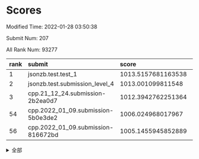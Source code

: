 # Scores

Modified Time: 2022-01-28 03:50:38

Submit Num: 207

All Rank Num: 93277

| rank |               submit               |       score        |       sigma        | pk_num |
| :--- | :--------------------------------- | :----------------- | :----------------- | :----- |
| 1    | jsonzb.test.test_1                 | 1013.5157681163538 | 0.8148247819342934 | 1802   |
| 2    | jsonzb.test.submission_level_4     | 1013.001099811548  | 0.7911372716525189 | 1806   |
| 3    | cpp.21_12_24.submission-2b2ea0d7   | 1012.3942762251364 | 0.776833934885382  | 1804   |
| 54   | cpp.2022_01_09.submission-5b0e3de2 | 1006.024968017967  | 0.7284145336800036 | 1805   |
| 56   | cpp.2022_01_09.submission-816672bd | 1005.1455945852889 | 0.719617435342898  | 1799   |


<details>
<summary>全部</summary>

| rank |                 submit                 |       score        |       sigma        | pk_num |
| :--- | :------------------------------------- | :----------------- | :----------------- | :----- |
| 1    | jsonzb.test.test_1                     | 1013.5157681163538 | 0.8148247819342934 | 1802   |
| 2    | jsonzb.test.submission_level_4         | 1013.001099811548  | 0.7911372716525189 | 1806   |
| 3    | cpp.21_12_24.submission-2b2ea0d7       | 1012.3942762251364 | 0.776833934885382  | 1804   |
| 4    | gobigger.level_3.submission_level_3_5  | 1012.0072400253058 | 0.8050703035581517 | 1803   |
| 5    | gobigger.level_3.submission_level_3_9  | 1011.9697482052032 | 0.807874948233381  | 1798   |
| 6    | gobigger.level_3.submission_level_3_29 | 1011.2979437220899 | 0.7743933790286043 | 1797   |
| 7    | gobigger.level_3.submission_level_3_26 | 1011.2010307295069 | 0.7845412356010715 | 1802   |
| 8    | gobigger.level_3.submission_level_3_14 | 1011.0320339168144 | 0.7870291333328275 | 1802   |
| 9    | gobigger.level_3.submission_level_3_31 | 1010.9819542193416 | 0.7568414382781712 | 1806   |
| 10   | gobigger.level_3.submission_level_3_38 | 1010.805336879825  | 0.776328528025838  | 1808   |
| 11   | gobigger.level_3.submission_level_3_30 | 1010.7927044507318 | 0.7548141038013332 | 1803   |
| 12   | gobigger.level_3.submission_level_3_6  | 1010.7847385300445 | 0.7644122652083025 | 1800   |
| 13   | gobigger.level_3.submission_level_3_4  | 1010.7740204785384 | 0.7667897076058485 | 1806   |
| 14   | gobigger.level_3.submission_level_3_3  | 1010.7381451061063 | 0.7722291529324731 | 1803   |
| 15   | gobigger.level_3.submission_level_3_8  | 1010.7004192831353 | 0.7954518100403704 | 1805   |
| 16   | gobigger.level_3.submission_level_3_16 | 1010.6826280764537 | 0.7669191474587799 | 1799   |
| 17   | gobigger.level_3.submission_level_3_22 | 1010.652087327407  | 0.7704407375818227 | 1802   |
| 18   | gobigger.level_3.submission_level_3_34 | 1010.5099058970102 | 0.7422786001422247 | 1800   |
| 19   | gobigger.level_3.submission_level_3_12 | 1010.4755518364343 | 0.7512655823192812 | 1803   |
| 20   | gobigger.level_3.submission_level_3_17 | 1010.1530211085437 | 0.7494881301423725 | 1805   |
| 21   | gobigger.level_3.submission_level_3_19 | 1010.0312024058745 | 0.7459555601567802 | 1806   |
| 22   | gobigger.level_3.submission_level_3_11 | 1009.9608295558473 | 0.7356430847302163 | 1799   |
| 23   | gobigger.level_3.submission_level_3_39 | 1009.9356871846105 | 0.7298629134908884 | 1804   |
| 24   | gobigger.level_3.submission_level_3_2  | 1009.778584663983  | 0.7679145843699684 | 1801   |
| 25   | gobigger.level_3.submission_level_3_23 | 1009.7519882330564 | 0.755970767567506  | 1806   |
| 26   | gobigger.level_3.submission_level_3_21 | 1009.7088731634694 | 0.753786610480666  | 1801   |
| 27   | gobigger.level_3.submission_level_3_44 | 1009.6741923204811 | 0.7754603311989554 | 1802   |
| 28   | gobigger.level_3.submission_level_3_43 | 1009.6584098472417 | 0.7482186935370826 | 1801   |
| 29   | gobigger.level_3.submission_level_3_47 | 1009.5938160464248 | 0.7611603092020105 | 1803   |
| 30   | gobigger.level_3.submission_level_3_32 | 1009.5495599726675 | 0.7745211242681325 | 1805   |
| 31   | gobigger.level_3.submission_level_3_35 | 1009.5452968050902 | 0.7546767943956905 | 1799   |
| 32   | gobigger.level_3.submission_level_3_27 | 1009.5325536352439 | 0.7555899667143572 | 1803   |
| 33   | gobigger.level_3.submission_level_3_20 | 1009.4894614393951 | 0.7454975817988018 | 1807   |
| 34   | gobigger.level_3.submission_level_3_13 | 1009.45267585399   | 0.7684439953179903 | 1801   |
| 35   | gobigger.level_3.submission_level_3_46 | 1009.3256275402723 | 0.7588695800226217 | 1810   |
| 36   | gobigger.level_3.submission_level_3_48 | 1009.2642484799169 | 0.7473539712432409 | 1801   |
| 37   | gobigger.level_3.submission_level_3_1  | 1009.2234516385698 | 0.7614890332604038 | 1803   |
| 38   | gobigger.level_3.submission_level_3_37 | 1009.1920813270252 | 0.7597562749870632 | 1801   |
| 39   | gobigger.level_3.submission_level_3_45 | 1009.0838169516173 | 0.7491475307015406 | 1806   |
| 40   | gobigger.level_3.submission_level_3_7  | 1009.0709357229429 | 0.7509300247326294 | 1803   |
| 41   | gobigger.level_3.submission_level_3_24 | 1009.0477640156088 | 0.7522836073940573 | 1800   |
| 42   | gobigger.level_3.submission_level_3_36 | 1009.0011976989416 | 0.740672767846513  | 1803   |
| 43   | gobigger.level_3.submission_level_3_15 | 1008.9455449847271 | 0.7419694614511494 | 1805   |
| 44   | gobigger.level_3.submission_level_3_28 | 1008.8327173543867 | 0.7441149856335644 | 1805   |
| 45   | gobigger.level_3.submission_level_3_33 | 1008.7161382734862 | 0.7340457526632107 | 1803   |
| 46   | gobigger.level_3.submission_level_3_40 | 1008.5076973868629 | 0.727637999338103  | 1806   |
| 47   | gobigger.level_3.submission_level_3_0  | 1008.484320926668  | 0.7590400100322882 | 1800   |
| 48   | gobigger.level_3.submission_level_3_10 | 1008.3821850917029 | 0.7375321879743867 | 1806   |
| 49   | gobigger.level_3.submission_level_3_49 | 1008.3048781727136 | 0.7420950912727723 | 1804   |
| 50   | gobigger.level_3.submission_level_3_42 | 1008.2666133184746 | 0.7556270575930956 | 1797   |
| 51   | gobigger.level_3.submission_level_3_25 | 1008.1983243101645 | 0.7418231260168235 | 1799   |
| 52   | gobigger.level_3.submission_level_3_41 | 1008.1422679845467 | 0.7467392473080202 | 1807   |
| 53   | gobigger.level_3.submission_level_3_18 | 1007.9601360053642 | 0.7364575953400654 | 1799   |
| 54   | cpp.2022_01_09.submission-5b0e3de2     | 1006.024968017967  | 0.7284145336800036 | 1805   |
| 55   | gobigger.level_1.submission_level_1_21 | 1005.4565152021034 | 0.7366276390427235 | 1808   |
| 56   | cpp.2022_01_09.submission-816672bd     | 1005.1455945852889 | 0.719617435342898  | 1799   |
| 57   | gobigger.level_1.submission_level_1_5  | 1004.4043773685037 | 0.7413268442340536 | 1801   |
| 58   | gobigger.level_1.submission_level_1_3  | 1004.3555215472172 | 0.7214949111068873 | 1802   |
| 59   | gobigger.level_1.submission_level_1_30 | 1004.3105054186435 | 0.7244815749758822 | 1806   |
| 60   | gobigger.level_1.submission_level_1_39 | 1004.179753651189  | 0.7084086769550008 | 1805   |
| 61   | gobigger.level_1.submission_level_1_41 | 1004.071656908681  | 0.7015357508697337 | 1798   |
| 62   | gobigger.level_1.submission_level_1_23 | 1004.0489867832028 | 0.721359977343074  | 1801   |
| 63   | gobigger.level_1.submission_level_1_45 | 1004.0067821691814 | 0.7220647214007033 | 1805   |
| 64   | gobigger.level_1.submission_level_1_2  | 1003.9350494801012 | 0.7065141192924875 | 1797   |
| 65   | gobigger.level_1.submission_level_1_32 | 1003.8132090187083 | 0.7159558811301918 | 1801   |
| 66   | gobigger.level_1.submission_level_1_36 | 1003.7839327154855 | 0.7223669755228898 | 1804   |
| 67   | gobigger.level_1.submission_level_1_0  | 1003.7056761851775 | 0.721193105502501  | 1804   |
| 68   | gobigger.level_1.submission_level_1_47 | 1003.6346849577184 | 0.708863379354914  | 1803   |
| 69   | gobigger.level_1.submission_level_1_18 | 1003.6104555699043 | 0.7174127363735145 | 1801   |
| 70   | gobigger.level_1.submission_level_1_26 | 1003.6049458245025 | 0.7154482879370232 | 1803   |
| 71   | gobigger.level_1.submission_level_1_20 | 1003.5895468219544 | 0.7204077775374851 | 1802   |
| 72   | gobigger.level_1.submission_level_1_4  | 1003.5525689255422 | 0.7229242241932995 | 1793   |
| 73   | gobigger.level_1.submission_level_1_1  | 1003.5008273406404 | 0.7216367433339775 | 1800   |
| 74   | gobigger.level_1.submission_level_1_28 | 1003.4963698845668 | 0.7139963139638223 | 1805   |
| 75   | gobigger.level_1.submission_level_1_34 | 1003.4619787797469 | 0.7086820481983384 | 1800   |
| 76   | gobigger.level_1.submission_level_1_25 | 1003.4436455699339 | 0.712132886488889  | 1803   |
| 77   | gobigger.level_1.submission_level_1_7  | 1003.435478104535  | 0.71527226932373   | 1803   |
| 78   | gobigger.level_1.submission_level_1_22 | 1003.411949184505  | 0.7162165683137607 | 1805   |
| 79   | gobigger.level_1.submission_level_1_33 | 1003.3791831510429 | 0.7074013632809527 | 1803   |
| 80   | gobigger.level_1.submission_level_1_19 | 1003.3454522223493 | 0.7218326966339847 | 1799   |
| 81   | gobigger.level_1.submission_level_1_40 | 1003.3417676629593 | 0.7025937589962198 | 1803   |
| 82   | gobigger.level_1.submission_level_1_16 | 1003.338267531747  | 0.7204210358542847 | 1807   |
| 83   | gobigger.level_1.submission_level_1_17 | 1003.3050596762772 | 0.7092667337753035 | 1801   |
| 84   | gobigger.level_1.submission_level_1_6  | 1003.2920425153529 | 0.7156092671323847 | 1804   |
| 85   | gobigger.level_1.submission_level_1_31 | 1003.268275583332  | 0.7215815280855009 | 1801   |
| 86   | gobigger.level_1.submission_level_1_44 | 1003.1755524424004 | 0.712021453684519  | 1803   |
| 87   | gobigger.level_1.submission_level_1_14 | 1003.1498211489086 | 0.7078958326804862 | 1800   |
| 88   | gobigger.level_1.submission_level_1_43 | 1003.1093782973179 | 0.7044048390552752 | 1803   |
| 89   | gobigger.level_1.submission_level_1_15 | 1003.0917142725872 | 0.7167031413945801 | 1800   |
| 90   | gobigger.level_1.submission_level_1_8  | 1002.997034312058  | 0.7345442048611108 | 1805   |
| 91   | gobigger.level_1.submission_level_1_9  | 1002.9580606257078 | 0.7054731661874944 | 1806   |
| 92   | gobigger.level_1.submission_level_1_46 | 1002.8850471433097 | 0.7366747639874416 | 1799   |
| 93   | gobigger.level_1.submission_level_1_11 | 1002.8231132165354 | 0.7123988140179371 | 1801   |
| 94   | gobigger.level_1.submission_level_1_10 | 1002.819800547271  | 0.7169997846073493 | 1801   |
| 95   | gobigger.level_1.submission_level_1_49 | 1002.7434398077958 | 0.7045417382869982 | 1802   |
| 96   | gobigger.level_1.submission_level_1_27 | 1002.7019547789994 | 0.7221130084553744 | 1797   |
| 97   | gobigger.level_1.submission_level_1_42 | 1002.5215609257758 | 0.7159970680724091 | 1807   |
| 98   | gobigger.level_1.submission_level_1_29 | 1002.4419407901115 | 0.7060305264293635 | 1802   |
| 99   | gobigger.level_1.submission_level_1_37 | 1002.312773128426  | 0.7250822563127798 | 1808   |
| 100  | gobigger.level_1.submission_level_1_48 | 1002.2085713506673 | 0.7179823812226442 | 1804   |
| 101  | gobigger.level_1.submission_level_1_38 | 1002.1616176166673 | 0.7171872390440535 | 1799   |
| 102  | gobigger.level_1.submission_level_1_13 | 1002.118563066166  | 0.7182794210475848 | 1799   |
| 103  | gobigger.level_1.submission_level_1_24 | 1001.575554846     | 0.7047013744295836 | 1801   |
| 104  | gobigger.level_1.submission_level_1_12 | 1001.2481940819217 | 0.7178537757994976 | 1805   |
| 105  | gobigger.level_1.submission_level_1_35 | 1000.8382846099998 | 0.7041973749906429 | 1802   |
| 106  | gobigger.random.submission_random_48   | 997.716100083016   | 0.7137412422846223 | 1798   |
| 107  | gobigger.random.submission_random_39   | 997.5791379443016  | 0.7038536442351722 | 1800   |
| 108  | gobigger.random.submission_random_30   | 997.4320261859789  | 0.7029224859098757 | 1804   |
| 109  | gobigger.random.submission_random_47   | 997.369333744638   | 0.7108935179277251 | 1799   |
| 110  | gobigger.random.submission_random_46   | 997.2078539765657  | 0.7094879683184672 | 1800   |
| 111  | gobigger.random.submission_random_14   | 997.1809481227141  | 0.7129184118079824 | 1798   |
| 112  | gobigger.random.submission_random_26   | 996.9989223049488  | 0.7156488276520427 | 1804   |
| 113  | gobigger.random.submission_random_29   | 996.8650349446242  | 0.7058442886620586 | 1798   |
| 114  | gobigger.random.submission_random_6    | 996.8295267144025  | 0.7213840425725427 | 1802   |
| 115  | gobigger.random.submission_random_44   | 996.8132976147601  | 0.7002370191951697 | 1808   |
| 116  | gobigger.random.submission_random_33   | 996.7564525183777  | 0.7169633560308172 | 1803   |
| 117  | gobigger.random.submission_random_9    | 996.5949672914369  | 0.6995775157721769 | 1806   |
| 118  | gobigger.random.submission_random_18   | 996.5099385710305  | 0.7177222859899549 | 1805   |
| 119  | gobigger.random.submission_random_23   | 996.4521364967396  | 0.7239002610059744 | 1804   |
| 120  | gobigger.random.submission_random_13   | 996.4179312628805  | 0.6936146766540121 | 1805   |
| 121  | gobigger.random.submission_random_45   | 996.389066470899   | 0.7071566459898821 | 1803   |
| 122  | gobigger.random.submission_random_7    | 996.3816795700786  | 0.7064592630724166 | 1803   |
| 123  | gobigger.random.submission_random_16   | 996.2978825557598  | 0.7135460672634905 | 1804   |
| 124  | gobigger.random.submission_random_35   | 996.2621056080305  | 0.7114343046118105 | 1802   |
| 125  | gobigger.random.submission_random_11   | 996.1114863076938  | 0.7063863701381434 | 1797   |
| 126  | gobigger.random.submission_random_0    | 995.9940137008557  | 0.7082821475833664 | 1798   |
| 127  | gobigger.random.submission_random_28   | 995.9513220505039  | 0.7135562679441529 | 1801   |
| 128  | gobigger.random.submission_random_38   | 995.947955230857   | 0.7067217282275915 | 1804   |
| 129  | gobigger.random.submission_random_3    | 995.9076071512784  | 0.7108012746512351 | 1805   |
| 130  | gobigger.random.submission_random_40   | 995.8889654544327  | 0.6875107508163308 | 1801   |
| 131  | gobigger.random.submission_random_8    | 995.789544741343   | 0.7211672995378137 | 1801   |
| 132  | gobigger.random.submission_random_12   | 995.7868054541469  | 0.6964547835727831 | 1805   |
| 133  | gobigger.random.submission_random_5    | 995.7462281170671  | 0.7012552051308926 | 1803   |
| 134  | gobigger.random.submission_random_27   | 995.7029841838277  | 0.7001368904240863 | 1800   |
| 135  | gobigger.random.submission_random_41   | 995.6755901690485  | 0.7228442489331354 | 1803   |
| 136  | gobigger.random.submission_random_19   | 995.6073353704762  | 0.7087866061505365 | 1803   |
| 137  | gobigger.random.submission_random_1    | 995.4641825307325  | 0.7159380693461938 | 1805   |
| 138  | gobigger.random.submission_random_4    | 995.4561612601988  | 0.6969375704050517 | 1809   |
| 139  | gobigger.random.submission_random_24   | 995.4504306346579  | 0.7137088057426566 | 1804   |
| 140  | gobigger.random.submission_random_17   | 995.3495930315842  | 0.7260028135170109 | 1807   |
| 141  | gobigger.random.submission_random_32   | 995.2798129021317  | 0.7146882146203595 | 1801   |
| 142  | gobigger.random.submission_random_21   | 995.2466681179951  | 0.6991929701744617 | 1804   |
| 143  | gobigger.random.submission_random_37   | 995.2415887799507  | 0.7187174589591658 | 1804   |
| 144  | gobigger.random.submission_random_43   | 995.2297834088581  | 0.7055484595455862 | 1802   |
| 145  | gobigger.random.submission_random_22   | 995.0712129364603  | 0.704166287117822  | 1804   |
| 146  | gobigger.random.submission_random_31   | 995.05600949641    | 0.7095994300900003 | 1805   |
| 147  | gobigger.random.submission_random_15   | 995.0237715255423  | 0.7138208597041269 | 1805   |
| 148  | gobigger.random.submission_random_34   | 995.0056843526579  | 0.7075859153394962 | 1801   |
| 149  | gobigger.random.submission_random_25   | 995.0015422261725  | 0.7190337063801013 | 1806   |
| 150  | gobigger.random.submission_random_10   | 994.8664838455795  | 0.71392505292912   | 1806   |
| 151  | gobigger.random.submission_random_2    | 994.7895282982971  | 0.704522606783515  | 1805   |
| 152  | gobigger.random.submission_random_49   | 994.6796733287819  | 0.7163859201706675 | 1796   |
| 153  | gobigger.random.submission_random_36   | 994.6657064139179  | 0.725829964682163  | 1802   |
| 154  | gobigger.level_2.submission_level_2_26 | 994.5289239109776  | 0.7336672009748372 | 1801   |
| 155  | gobigger.level_2.submission_level_2_9  | 994.2606054958482  | 0.7264353563482201 | 1801   |
| 156  | gobigger.random.submission_random_42   | 994.1801864112322  | 0.7129360283098067 | 1801   |
| 157  | gobigger.random.submission_random_20   | 994.0573468822105  | 0.7236031719634561 | 1803   |
| 158  | gobigger.level_2.submission_level_2_25 | 993.8628785052822  | 0.7219031894411259 | 1803   |
| 159  | gobigger.level_2.submission_level_2_36 | 993.8338610088117  | 0.7518241542881101 | 1803   |
| 160  | gobigger.level_2.submission_level_2_0  | 993.660623678089   | 0.7311876503296354 | 1806   |
| 161  | gobigger.level_2.submission_level_2_10 | 993.3284068591513  | 0.7260055282661366 | 1806   |
| 162  | gobigger.level_2.submission_level_2_32 | 993.1906598710945  | 0.7425525616571382 | 1802   |
| 163  | gobigger.level_2.submission_level_2_23 | 993.1642600974408  | 0.734657864430298  | 1804   |
| 164  | gobigger.level_2.submission_level_2_18 | 992.9665003905545  | 0.7413988428158709 | 1803   |
| 165  | gobigger.level_2.submission_level_2_37 | 992.7872766186867  | 0.7363137707082115 | 1800   |
| 166  | gobigger.level_2.submission_level_2_21 | 992.7612664241503  | 0.7530924631515538 | 1803   |
| 167  | gobigger.level_2.submission_level_2_17 | 992.7480460652381  | 0.7563587888831952 | 1805   |
| 168  | gobigger.level_2.submission_level_2_16 | 992.6060277360511  | 0.7475200539840794 | 1799   |
| 169  | gobigger.level_2.submission_level_2_41 | 992.54494759608    | 0.7445158094395626 | 1802   |
| 170  | gobigger.level_2.submission_level_2_11 | 992.5374771745584  | 0.7173909712537596 | 1800   |
| 171  | gobigger.level_2.submission_level_2_8  | 992.4267112607442  | 0.7481831916018982 | 1802   |
| 172  | gobigger.level_2.submission_level_2_45 | 992.4264818525463  | 0.754977306680096  | 1799   |
| 173  | gobigger.level_2.submission_level_2_39 | 992.4091281214212  | 0.7435022588879234 | 1804   |
| 174  | gobigger.level_2.submission_level_2_48 | 992.2721957309303  | 0.7435214608175286 | 1800   |
| 175  | gobigger.level_2.submission_level_2_43 | 992.2687725875192  | 0.7454054552598884 | 1801   |
| 176  | gobigger.level_2.submission_level_2_28 | 992.211977053533   | 0.7585837570812285 | 1807   |
| 177  | gobigger.level_2.submission_level_2_34 | 992.1441637841378  | 0.7559472124156452 | 1800   |
| 178  | gobigger.level_2.submission_level_2_4  | 992.0252468895475  | 0.7438829660993636 | 1804   |
| 179  | gobigger.level_2.submission_level_2_22 | 991.9970624795508  | 0.7462801569891506 | 1801   |
| 180  | gobigger.level_2.submission_level_2_30 | 991.9536230384704  | 0.7494825811361232 | 1805   |
| 181  | gobigger.level_2.submission_level_2_27 | 991.9419106167228  | 0.7267121969795393 | 1806   |
| 182  | gobigger.level_2.submission_level_2_44 | 991.9075290638596  | 0.7553030187207341 | 1802   |
| 183  | gobigger.level_2.submission_level_2_46 | 991.8861376773337  | 0.7567356311262254 | 1807   |
| 184  | gobigger.level_2.submission_level_2_42 | 991.841915930474   | 0.7294379149019998 | 1801   |
| 185  | gobigger.level_2.submission_level_2_49 | 991.8410865218825  | 0.7436329189139238 | 1797   |
| 186  | gobigger.level_2.submission_level_2_47 | 991.8324897556391  | 0.7390463371135455 | 1799   |
| 187  | gobigger.level_2.submission_level_2_12 | 991.8072722984035  | 0.7471403561410818 | 1799   |
| 188  | gobigger.level_2.submission_level_2_13 | 991.7306885612452  | 0.7440684342720595 | 1804   |
| 189  | gobigger.level_2.submission_level_2_7  | 991.69065551569    | 0.7458935925799723 | 1805   |
| 190  | gobigger.level_2.submission_level_2_40 | 991.6775423781947  | 0.7577610231224733 | 1796   |
| 191  | gobigger.level_2.submission_level_2_38 | 991.6637422715437  | 0.7539792176386976 | 1802   |
| 192  | gobigger.level_2.submission_level_2_31 | 991.6562004835671  | 0.7387663284104717 | 1801   |
| 193  | gobigger.level_2.submission_level_2_24 | 991.6307370544246  | 0.7389663444426052 | 1804   |
| 194  | gobigger.level_2.submission_level_2_29 | 991.4706745531211  | 0.7297246035838195 | 1799   |
| 195  | gobigger.level_2.submission_level_2_14 | 991.4555733347062  | 0.7567688237686451 | 1804   |
| 196  | gobigger.level_2.submission_level_2_3  | 991.2512786003081  | 0.7508331351296331 | 1796   |
| 197  | gobigger.level_2.submission_level_2_35 | 991.2285224857675  | 0.7748938755059239 | 1800   |
| 198  | gobigger.level_2.submission_level_2_15 | 991.2170510205311  | 0.7597098924016998 | 1798   |
| 199  | gobigger.level_2.submission_level_2_6  | 991.2156241519601  | 0.7496017555622934 | 1803   |
| 200  | gobigger.level_2.submission_level_2_2  | 991.1851324472003  | 0.753022511625221  | 1801   |
| 201  | gobigger.level_2.submission_level_2_33 | 991.1602757117508  | 0.7549664026613708 | 1802   |
| 202  | gobigger.level_2.submission_level_2_1  | 991.1247907209311  | 0.7441985260302493 | 1804   |
| 203  | gobigger.level_2.submission_level_2_19 | 991.0466570257554  | 0.7515118180553435 | 1804   |
| 204  | gobigger.level_2.submission_level_2_5  | 990.8303761848407  | 0.7587670118179304 | 1809   |
| 205  | gobigger.level_2.submission_level_2_20 | 989.8611635161691  | 0.780393988624205  | 1803   |
| 206  | gobigger.none.submission_none_1        | 978.2473294526957  | 1.2335962230508877 | 1802   |
| 207  | gobigger.none.submission_none_0        | 975.1532445824363  | 1.4166035259985867 | 1799   |

</details>